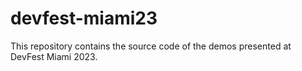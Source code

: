 # devfest-miami23

This repository contains the source code of the demos presented at DevFest Miami 2023.

